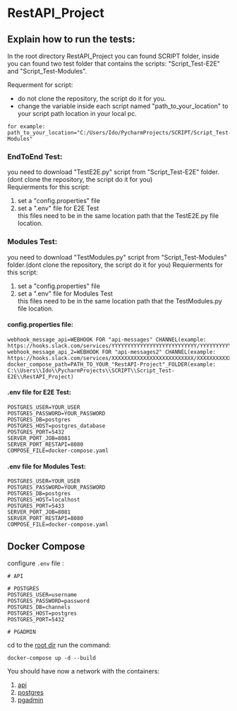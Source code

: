 # RestAPI_Project

## Explain how to run the tests:
In the root directory RestAPI_Project you can found SCRIPT folder, inside you can found two test folder that contains the scripts:
"Script_Test-E2E" and "Script_Test-Modules".

Requerment for script:
- do not clone the repository, the script do it for you.  
- change the variable inside each script named "path_to_your_location" to your script path location in your local pc.
```
for example: path_to_your_location="C:/Users/Ido/PycharmProjects/SCRIPT/Script_Test-Modules"
```

### EndToEnd Test:
you need to download "TestE2E.py" script from "Script_Test-E2E" folder.(dont clone the repository, the script do it for you)  
Requierments for this script:
1. set a "config.properties" file
2. set a ".env" file for E2E Test  
this files need to be in the same location path that the TestE2E.py file location.

### Modules Test:
you need to download "TestModules.py" script from "Script_Test-Modules" folder.(dont clone the repository, the script do it for you)
Requierments for this script:
1. set a "config.properties" file
2. set a ".env" file for Modules Test  
this files need to be in the same location path that the TestModules.py file location.


#### config.properties file:
```
webhook_message_api=WEBHOOK FOR "api-messages" CHANNEL(example: https://hooks.slack.com/services/YYYYYYYYYYYYYYYYYYYYYYYYYYY/YYYYYYYYYYYYYYYYYY)
webhook_message_api_2=WEBHOOK FOR "api-messages2" CHANNEL(example: https://hooks.slack.com/services/XXXXXXXXXXXXXXXXXXXXXXXXXX/XXXXXXXXXXXXXXXXXX)
docker_compose_path=PATH_TO_YOUR_"RestAPI-Project"_FOLDER(example: C:\\Users\\Ido\\PycharmProjects\\SCRIPT\\Script_Test-E2E\\RestAPI_Project)
```
#### .env file for E2E Test:
```
POSTGRES_USER=YOUR_USER
POSTGRES_PASSWORD=YOUR_PASSWORD
POSTGRES_DB=postgres
POSTGRES_HOST=postgres_database
POSTGRES_PORT=5432
SERVER_PORT_JOB=8081
SERVER_PORT_RESTAPI=8080
COMPOSE_FILE=docker-compose.yaml
```
#### .env file for Modules Test:
```
POSTGRES_USER=YOUR_USER
POSTGRES_PASSWORD=YOUR_PASSWORD
POSTGRES_DB=postgres
POSTGRES_HOST=localhost
POSTGRES_PORT=5433
SERVER_PORT_JOB=8081
SERVER_PORT_RESTAPI=8080
COMPOSE_FILE=docker-compose.yaml
```


## Docker Compose

configure `.env` file :
``` 
# API 

# POSTGRES
POSTGRES_USER=username
POSTGRES_PASSWORD=password
POSTGRES_DB=channels
POSTGRES_HOST=postgres
POSTGRES_PORT=5432

# PGADMIN

```

cd to the [root dir](.) run the command: 
```
docker-compose up -d --build
```

You should have now a network with the containers:

1. [api](http://localhost:8080/)
2. [postgres](http://localhost:5432/)
3. [pgadmin](http://localhost:80/)


